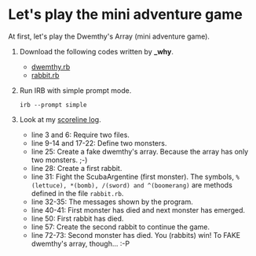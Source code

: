 Let's play the mini adventure game
==================================

At first, let's play the Dwemthy's Array (mini adventure game).

1. Download the following codes written by **\_why**.
	+ [dwemthy.rb](http://github.com/ashbb/dwemthys_array_study_note/tree/master/whys_code/dwemthy.rb)
	+ [rabbit.rb](http://github.com/ashbb/dwemthys_array_study_note/tree/master/whys_code/rabbit.rb)

2. Run IRB with simple prompt mode.

	`irb --prompt simple`

3. Look at my [scoreline log](http://github.com/ashbb/dwemthys_array_study_note/tree/master/steps/scoreline.log).

	+ line 3 and 6: Require two files.
	+ line 9-14 and 17-22: Define two monsters.
	+ line 25: Create a fake dwemthy's array. Because the array has only two monsters. ;-)
	+ line 28: Create a first rabbit.
	+ line 31: Fight the ScubaArgentine (first monster). The symbols, `%(lettuce), *(bomb), /(sword) and ^(boomerang)` are methods defined in the file `rabbit.rb`.
	+ line 32-35: The messages shown by the program.
	+ line 40-41: First monster has died and next monster has emerged.
	+ line 50: First rabbit has died.
	+ line 57: Create the second rabbit to continue the game.
	+ line 72-73: Second monster has died. You (rabbits) win! To FAKE dwemthy's array, though... :-P


